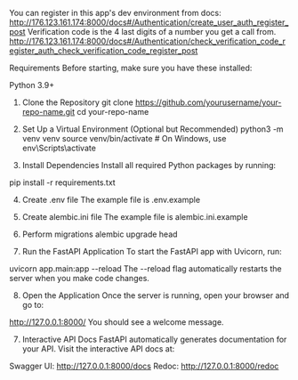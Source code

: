 You can register in this app's dev environment from docs:
http://176.123.161.174:8000/docs#/Authentication/create_user_auth_register_post
Verification code is the 4 last digits of a number you get a call from.
http://176.123.161.174:8000/docs#/Authentication/check_verification_code_register_auth_check_verification_code_register_post


Requirements
Before starting, make sure you have these installed:

Python 3.9+

1. Clone the Repository
git clone https://github.com/yourusername/your-repo-name.git cd your-repo-name

2. Set Up a Virtual Environment (Optional but Recommended)
python3 -m venv venv
source venv/bin/activate # On Windows, use env\Scripts\activate

3. Install Dependencies
Install all required Python packages by running:

pip install -r requirements.txt

4. Create .env file
The example file is .env.example

5. Create alembic.ini file
The example file is alembic.ini.example

6. Perform migrations
alembic upgrade head

7. Run the FastAPI Application
To start the FastAPI app with Uvicorn, run:

uvicorn app.main:app --reload The --reload flag automatically restarts the server when you make code changes.

8. Open the Application
Once the server is running, open your browser and go to:

http://127.0.0.1:8000/ You should see a welcome message.

7. Interactive API Docs
FastAPI automatically generates documentation for your API. Visit the interactive API docs at:

Swagger UI: http://127.0.0.1:8000/docs Redoc: http://127.0.0.1:8000/redoc
